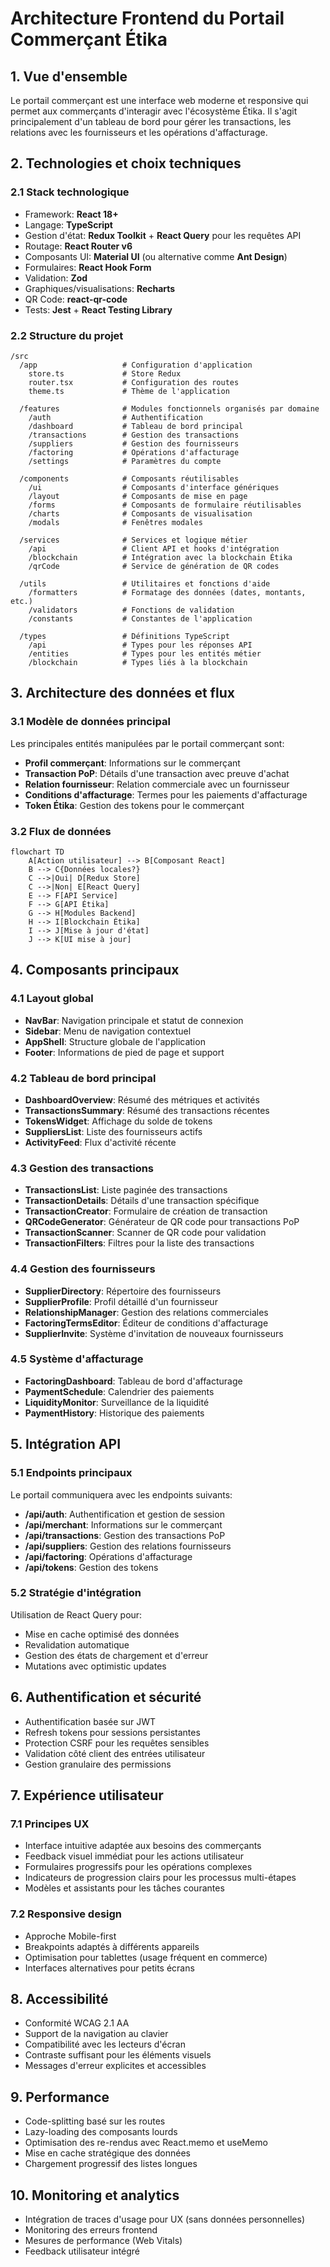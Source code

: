 # Architecture Frontend du Portail Commerçant Étika

## 1. Vue d'ensemble

Le portail commerçant est une interface web moderne et responsive qui permet aux commerçants d'interagir avec l'écosystème Étika. Il s'agit principalement d'un tableau de bord pour gérer les transactions, les relations avec les fournisseurs et les opérations d'affacturage.

## 2. Technologies et choix techniques

### 2.1 Stack technologique
- Framework: **React 18+**
- Langage: **TypeScript**
- Gestion d'état: **Redux Toolkit** + **React Query** pour les requêtes API
- Routage: **React Router v6**
- Composants UI: **Material UI** (ou alternative comme **Ant Design**)
- Formulaires: **React Hook Form**
- Validation: **Zod**
- Graphiques/visualisations: **Recharts**
- QR Code: **react-qr-code**
- Tests: **Jest** + **React Testing Library**

### 2.2 Structure du projet

```
/src
  /app                   # Configuration d'application
    store.ts             # Store Redux
    router.tsx           # Configuration des routes
    theme.ts             # Thème de l'application
  
  /features              # Modules fonctionnels organisés par domaine
    /auth                # Authentification
    /dashboard           # Tableau de bord principal
    /transactions        # Gestion des transactions
    /suppliers           # Gestion des fournisseurs
    /factoring           # Opérations d'affacturage
    /settings            # Paramètres du compte
  
  /components            # Composants réutilisables
    /ui                  # Composants d'interface génériques
    /layout              # Composants de mise en page
    /forms               # Composants de formulaire réutilisables
    /charts              # Composants de visualisation
    /modals              # Fenêtres modales
  
  /services              # Services et logique métier
    /api                 # Client API et hooks d'intégration
    /blockchain          # Intégration avec la blockchain Étika
    /qrCode              # Service de génération de QR codes
  
  /utils                 # Utilitaires et fonctions d'aide
    /formatters          # Formatage des données (dates, montants, etc.)
    /validators          # Fonctions de validation
    /constants           # Constantes de l'application
  
  /types                 # Définitions TypeScript
    /api                 # Types pour les réponses API
    /entities            # Types pour les entités métier
    /blockchain          # Types liés à la blockchain
```

## 3. Architecture des données et flux

### 3.1 Modèle de données principal

Les principales entités manipulées par le portail commerçant sont:

- **Profil commerçant**: Informations sur le commerçant
- **Transaction PoP**: Détails d'une transaction avec preuve d'achat
- **Relation fournisseur**: Relation commerciale avec un fournisseur
- **Conditions d'affacturage**: Termes pour les paiements d'affacturage
- **Token Étika**: Gestion des tokens pour le commerçant

### 3.2 Flux de données

```mermaid
flowchart TD
    A[Action utilisateur] --> B[Composant React]
    B --> C{Données locales?}
    C -->|Oui| D[Redux Store]
    C -->|Non| E[React Query]
    E --> F[API Service]
    F --> G[API Étika]
    G --> H[Modules Backend]
    H --> I[Blockchain Étika]
    I --> J[Mise à jour d'état]
    J --> K[UI mise à jour]
```

## 4. Composants principaux

### 4.1 Layout global
- **NavBar**: Navigation principale et statut de connexion
- **Sidebar**: Menu de navigation contextuel
- **AppShell**: Structure globale de l'application
- **Footer**: Informations de pied de page et support

### 4.2 Tableau de bord principal
- **DashboardOverview**: Résumé des métriques et activités
- **TransactionsSummary**: Résumé des transactions récentes
- **TokensWidget**: Affichage du solde de tokens
- **SuppliersList**: Liste des fournisseurs actifs
- **ActivityFeed**: Flux d'activité récente

### 4.3 Gestion des transactions
- **TransactionsList**: Liste paginée des transactions
- **TransactionDetails**: Détails d'une transaction spécifique
- **TransactionCreator**: Formulaire de création de transaction
- **QRCodeGenerator**: Générateur de QR code pour transactions PoP
- **TransactionScanner**: Scanner de QR code pour validation
- **TransactionFilters**: Filtres pour la liste des transactions

### 4.4 Gestion des fournisseurs
- **SupplierDirectory**: Répertoire des fournisseurs
- **SupplierProfile**: Profil détaillé d'un fournisseur
- **RelationshipManager**: Gestion des relations commerciales
- **FactoringTermsEditor**: Éditeur de conditions d'affacturage
- **SupplierInvite**: Système d'invitation de nouveaux fournisseurs

### 4.5 Système d'affacturage
- **FactoringDashboard**: Tableau de bord d'affacturage
- **PaymentSchedule**: Calendrier des paiements
- **LiquidityMonitor**: Surveillance de la liquidité
- **PaymentHistory**: Historique des paiements

## 5. Intégration API

### 5.1 Endpoints principaux

Le portail communiquera avec les endpoints suivants:

- **/api/auth**: Authentification et gestion de session
- **/api/merchant**: Informations sur le commerçant
- **/api/transactions**: Gestion des transactions PoP
- **/api/suppliers**: Gestion des relations fournisseurs
- **/api/factoring**: Opérations d'affacturage
- **/api/tokens**: Gestion des tokens

### 5.2 Stratégie d'intégration

Utilisation de React Query pour:
- Mise en cache optimisé des données
- Revalidation automatique
- Gestion des états de chargement et d'erreur
- Mutations avec optimistic updates

## 6. Authentification et sécurité

- Authentification basée sur JWT
- Refresh tokens pour sessions persistantes
- Protection CSRF pour les requêtes sensibles
- Validation côté client des entrées utilisateur
- Gestion granulaire des permissions

## 7. Expérience utilisateur

### 7.1 Principes UX
- Interface intuitive adaptée aux besoins des commerçants
- Feedback visuel immédiat pour les actions utilisateur
- Formulaires progressifs pour les opérations complexes
- Indicateurs de progression clairs pour les processus multi-étapes
- Modèles et assistants pour les tâches courantes

### 7.2 Responsive design
- Approche Mobile-first
- Breakpoints adaptés à différents appareils
- Optimisation pour tablettes (usage fréquent en commerce)
- Interfaces alternatives pour petits écrans

## 8. Accessibilité

- Conformité WCAG 2.1 AA
- Support de la navigation au clavier
- Compatibilité avec les lecteurs d'écran
- Contraste suffisant pour les éléments visuels
- Messages d'erreur explicites et accessibles

## 9. Performance

- Code-splitting basé sur les routes
- Lazy-loading des composants lourds
- Optimisation des re-rendus avec React.memo et useMemo
- Mise en cache stratégique des données
- Chargement progressif des listes longues

## 10. Monitoring et analytics

- Intégration de traces d'usage pour UX (sans données personnelles)
- Monitoring des erreurs frontend
- Mesures de performance (Web Vitals)
- Feedback utilisateur intégré
